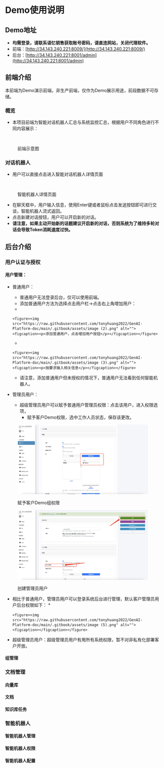# Demo使用说明

## Demo地址 <a href="#lrjnr" id="lrjnr"></a>

* **均需登录，请联系语忆销售获取账号密码，请直连网站，关闭代理软件。**
* 前端：[http://34.143.240.221:8009/](http://34.143.240.221:8009/)
* 后台：[http://34.143.240.221:8001/admin](http://34.143.240.221:8001/admin)

## 前端介绍

本前端为Demo演示前端，非生产前端，仅作为Demo展示用途，前段数据不可存储。

### 概览

* 本项目前端为智能对话机器人汇总与系统监控汇总，根据用户不同角色进行不同内容展示：

<figure><img src="https://raw.githubusercontent.com/tonyhuang2022/GenAI-Platform-doc/main/https://raw.githubusercontent.com/tonyhuang2022/GenAI-Platform-doc/main/.gitbook/assets/image.png" alt=""><figcaption><p>前端示意图</p></figcaption></figure>




### 对话机器人

* 用户可以直接点击进入智能对话机器人详情页面

<figure><img src="https://raw.githubusercontent.com/tonyhuang2022/GenAI-Platform-doc/main/https://raw.githubusercontent.com/tonyhuang2022/GenAI-Platform-doc/main/.gitbook/assets/image (1).png" alt=""><figcaption><p>智能机器人详情页面</p></figcaption></figure>

* 在聊天框中，用户输入信息，使用Enter键或者鼠标点击发送按钮即可进行交谈，智能机器人流式返回。
* 点击新建对话按钮，用户可以开启新的对话。
* **请注意，如果主动开始新的话题建议开启新的对话，否则系统为了维持多轮对话会导致Token消耗速度过快。**

## 后台介绍

### 用户认证与授权

#### 用户管理：

* 普通用户：
  * 普通用户无法登录后台，仅可以使用前端。
  * 添加普通用户方法为选择点击用户栏->点击右上角增加用户：
  *

      <figure><img src="https://raw.githubusercontent.com/tonyhuang2022/GenAI-Platform-doc/main/.gitbook/assets/image (2).png" alt=""><figcaption><p>添加普通用户，点击增加用户按钮</p></figcaption></figure>
  *

      <figure><img src="https://raw.githubusercontent.com/tonyhuang2022/GenAI-Platform-doc/main/.gitbook/assets/image (3).png" alt=""><figcaption><p>按要求输入相关信息</p></figcaption></figure>
  * 请注意，添加普通用户但未授权的情况下，普通用户无法看到任何智能机器人。
* 管理员用户：
  * 超级管理员用户可以赋予普通用户管理员权限：点击该用户，进入权限选项，
    * 赋予客户Demo权限，选中工作人员状态，保存该更改。

<figure><img src="https://raw.githubusercontent.com/tonyhuang2022/GenAI-Platform-doc/main/.gitbook/assets/image (6).png" alt=""><figcaption><p>赋予客户Demo组权限</p></figcaption></figure>

<figure><img src="https://raw.githubusercontent.com/tonyhuang2022/GenAI-Platform-doc/main/.gitbook/assets/image (4).png" alt=""><figcaption><p>创建管理员用户</p></figcaption></figure>

* 相比于普通用户，管理员用户可以登录系统后台进行管理，默认客户管理员用户后台权限如下：
  *

      <figure><img src="https://raw.githubusercontent.com/tonyhuang2022/GenAI-Platform-doc/main/.gitbook/assets/image (5).png" alt=""><figcaption></figcaption></figure>
* 超级管理员用户：超级管理员用户有用所有系统权限，暂不对非私有化部署客户开放。

#### 组管理

### 文档管理

#### 向量库

#### 文档

#### 知识库任务

### 智能机器人

#### 智能机器人管理

#### 智能机器人权限

#### 智能机器人配置

##

##
